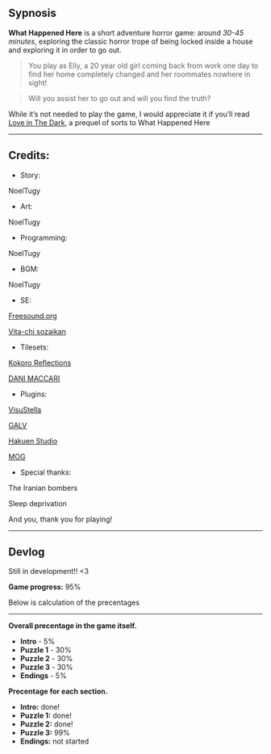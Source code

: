 ## Sypnosis

**What Happened Here** is a short adventure horror game: around _30-45 minutes_, exploring the classic horror trope of being locked inside a house and exploring it in order to go out.

> You play as Elly, a 20 year old girl coming back from work one day to find her home completely changed and her roommates nowhere in sight!

> Will you assist her to go out and will you find the truth?

While it’s not needed to play the game, I would appreciate it if you’ll read [Love in The Dark](https://www.amazon.com/dp/B0CW1MS896), a prequel of sorts to What Happened Here

---

## Credits:
- Story:
  
NoelTugy

- Art:

NoelTugy

- Programming:
  
NoelTugy

- BGM:

NoelTugy

- SE:

[Freesound.org](Freesound.org)

[Vita-chi sozaikan](http://www.vita-chi.net/sec/voi/hora/english.htm)

- Tilesets:

[Kokoro Reflections](https://kokororeflections.com/)

[DANI MACCARI](https://dani-maccari.itch.io/)

- Plugins:

[VisuStella](https://visustella.itch.io/)

[GALV](https://galvs-scripts.com/rpgmaker/rmmz-plugins/)

[Hakuen Studio](https://hakuenstudio.itch.io/)

[MOG](https://mogplugins.wordpress.com/rpg-maker-mz/)

- Special thanks:

The Iranian bombers

Sleep deprivation

And you, thank you for playing!

---

## Devlog

Still in development!! <3

**Game progress:** 95%

Below is calculation of the precentages

---

**Overall precentage in the game itself.**
- **Intro** - 5%
- **Puzzle 1** - 30%
- **Puzzle 2** - 30%
- **Puzzle 3** - 30%
- **Endings** - 5%

**Precentage for each section.**
- **Intro:** done!
- **Puzzle 1:** done!
- **Puzzle 2:** done!
- **Puzzle 3:** 99%
- **Endings:** not started